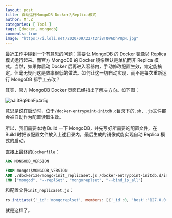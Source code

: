 ```yaml
---
layout: post
title: 自动运行MongoDB Docker为Replica模式
author: Mr.Z
categories: [ Tool ]
tags: [docker, mongodb]
comments: true
image: "https://i.loli.net/2020/09/22/t2ri8TQV6DhPUpN.jpg"
---
```


最近工作中碰到一个有意思的问题：需要让 MongoDB 的 Docker 镜像以 Replica 模式运行起来。而官方 MongoDB 的 Docker 镜像默认是单机而非 Replica 模式。当然，如果你启动 Docker 后再进入容器内，手动修改配置生效，肯定能搞定。但毫无疑问这是效率很低的做法。如何让这一切自动实现，而不是每次重新运行 MongoDB 都手工去改？

其实，官方 MongoDB Docker 页面已经指出了解决方向。如下图：

![aJi38q9bnFp4r5g](https://i.loli.net/2020/09/22/aJi38q9bnFp4r5g.jpg)

意思是说在启动时，位于`/docker-entrypoint-initdb.d`目录下的`.sh, .js`文件都会被自动作为配置读取生效。

所以，我们需要本地 Build 一下 MongoDB，并先写好所需要的配置文件，在 Build 时把该配置文件放入上述目录内，最后生成的镜像就能实现自动 Replica 模式的启动。

直接上最终的`Dockerfile`：

```dockerfile
ARG MONGODB_VERSION

FROM mongo:$MONGODB_VERSION
ADD ./dockerize/mongo/init_replicaset.js /docker-entrypoint-initdb.d/init_replicaset.js
CMD ["mongod", "--replSet", "mongoreplset", "--bind_ip_all"]
```

和配置文件`init_replicaset.js`：

```js
rs.initiate({'_id':'mongoreplset', members: [{'_id':0, 'host':'127.0.0.1:27017'}]});
```

就是这样了。